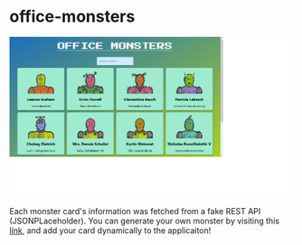 # office-monsters
![Screenshot](/src/assets/screenshot-1.png)

Each monster card's information was fetched from a fake REST API (JSONPLaceholder).
You can generate your own monster by visiting this [link](https://robohash.org/), and add your
card dynamically to the applicaiton!
